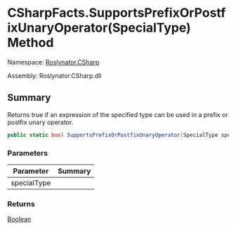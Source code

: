 # CSharpFacts\.SupportsPrefixOrPostfixUnaryOperator\(SpecialType\) Method

Namespace: [Roslynator.CSharp](../../README.md)

Assembly: Roslynator\.CSharp\.dll

## Summary

Returns true if an expression of the specified type can be used in a prefix or postfix unary operator\.

```csharp
public static bool SupportsPrefixOrPostfixUnaryOperator(SpecialType specialType)
```

### Parameters

| Parameter | Summary |
| --------- | ------- |
| specialType | |

### Returns

[Boolean](https://docs.microsoft.com/en-us/dotnet/api/system.boolean)




